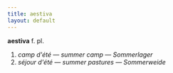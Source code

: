```yaml
---
title: aestiva
layout: default
---
```


**aestiva** f. pl.
1. *camp d'été — summer camp — Sommerlager*
2. *séjour d'été — summer pastures — Sommerweide*